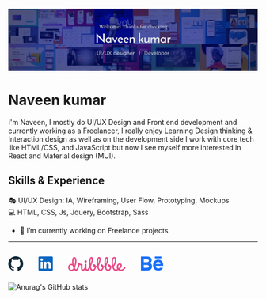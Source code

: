 ![Design & Development ](https://github.com/Code-kumar/Code-kumar/blob/b9fc485ccb9c2b70b75c4586cb242fa873831388/Banner-img.jpg)

# Naveen kumar

I'm Naveen, I mostly do UI/UX Design and Front end development and currently working as a Freelancer, I really enjoy Learning Design thinking & Interaction design as well as on the development side I work with core tech like HTML/CSS, and JavaScript but now I see myself more interested in React and Material design (MUI).


## Skills & Experience
🎭 UI/UX Design: IA, Wireframing, User Flow, Prototyping, Mockups <br />
💻 HTML, CSS, Js, Jquery, Bootstrap, Sass


- 🔭 I’m currently working on Freelance projects 

---
[<img src='https://github.com/Code-kumar/Code-kumar/blob/052b920b8a5ccf29ef31d8dc391f5d9b85cf79a9/Github-icon.svg' alt='github' height='30'>](https://github.com/Code-kumar) &emsp; [<img src='https://github.com/Code-kumar/Code-kumar/blob/052b920b8a5ccf29ef31d8dc391f5d9b85cf79a9/Linkedin.svg' alt='linkedin' height='30'>](https://www.linkedin.com/in/naveen-design/)  &emsp; [<img src='https://github.com/Code-kumar/Code-kumar/blob/052b920b8a5ccf29ef31d8dc391f5d9b85cf79a9/Dribbble.svg' alt='dribbble' height='30'>](https://dribbble.com/Naveen_design)  &emsp; [<img src='https://github.com/Code-kumar/Code-kumar/blob/052b920b8a5ccf29ef31d8dc391f5d9b85cf79a9/Behance.svg' alt='behance' height='30'>](https://www.behance.net/Naveen_design)  
---

![Anurag's GitHub stats](https://github-readme-stats.vercel.app/api?username=Code-kumar&show_icons=true&theme=github_dark)
